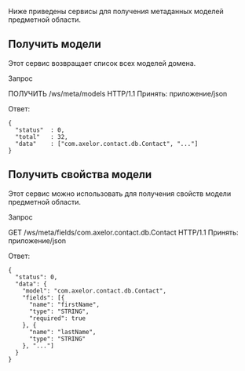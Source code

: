 Ниже приведены сервисы для получения метаданных моделей предметной области.

[](#get-models)Получить модели
------------------------------

Этот сервис возвращает список всех моделей домена.

Запрос

ПОЛУЧИТЬ /ws/meta/models HTTP/1.1
Принять: приложение/json

Ответ:

    {
      "status"  : 0,
      "total"   : 32,
      "data"    : ["com.axelor.contact.db.Contact", "..."]
    }


[](#get-model-properties)Получить свойства модели
-------------------------------------------------

Этот сервис можно использовать для получения свойств модели предметной области.

Запрос

GET /ws/meta/fields/com.axelor.contact.db.Contact HTTP/1.1
Принять: приложение/json

Ответ:

    {
      "status": 0,
      "data": {
        "model": "com.axelor.contact.db.Contact",
        "fields": [{
          "name": "firstName",
          "type": "STRING",
          "required": true
        }, {
          "name": "lastName",
          "type": "STRING"
        }, "..."]
      }
    }

